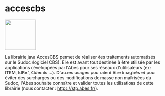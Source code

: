 # accescbs

<img src="https://user-images.githubusercontent.com/328244/125405273-d828b980-e3b7-11eb-9a12-685a6ccb2894.png" height="100px" />

La librairie java AccesCBS permet de réaliser des traitements automatisés sur le Sudoc (logiciel CBS). Elle est avant tout destinée à être utilisée par les applications développées par l'Abes pour ses réseaux d'utilisateurs (ex: ITEM, IdRef, Cidemis ...). D'autres usages pourraient être imaginés et pour éviter des surcharges ou des modifications de masse non maîtrisées du Sudoc, l'Abes souhaite connaître et valider toutes les utilisations de cette librairie (nous contacter : https://stp.abes.fr/).
